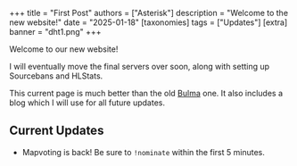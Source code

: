 +++
title = "First Post"
authors = ["Asterisk"]
description = "Welcome to the new website!"
date = "2025-01-18"
[taxonomies]
tags = ["Updates"]
[extra]
banner = "dht1.png"
+++

Welcome to our new website!

I will eventually move the final servers over soon, along with setting up Sourcebans and HLStats.

This current page is much better than the old <a href="https://bulma.io" class="external" target="_blank" rel="noopener noreferrer">Bulma</a> one. It also includes a blog which I will use for all future updates.

## Current Updates

- Mapvoting is back! Be sure to `!nominate` within the first 5 minutes.

